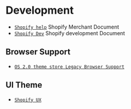 # Development

* [` Shopify help `](https://help.shopify.com/en) Shopify Merchant Document
* [` Shopify Dev `](https://shopify.dev/) Shopify development Document

## Browser Support

* [` OS 2.0 theme store Legacy Browser Support `](https://www.shopify.com/partners/blog/legacy-browser-support?itcat=partner_blog&itterm=shopify_online_store)

## UI Theme

* [` Shopify UX `](https://ux.shopify.com/next-generation-theme-design-5aae94f6d44c)
